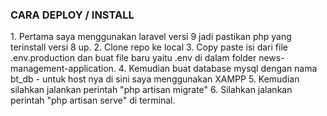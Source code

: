 <h3>CARA DEPLOY / INSTALL</h3>
1. Pertama saya menggunakan laravel versi 9 jadi pastikan php yang terinstall versi 8 up.
2. Clone repo ke local
3. Copy paste isi dari file .env.production dan buat file baru yaitu .env di dalam folder news-management-application.
4. Kemudian buat database mysql dengan nama bt_db 
    - untuk host nya di sini saya menggunakan XAMPP
5. Kemudian silahkan jalankan perintah "php artisan migrate"
6. Silahkan jalankan perintah "php artisan serve" di terminal.
